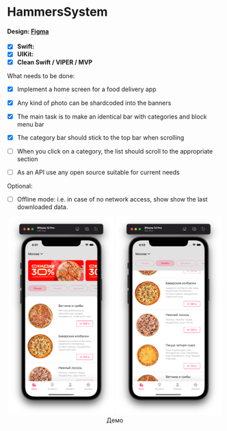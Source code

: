 # HammersSystem

#### Design: [Figma](https://www.figma.com/file/QAV7uRlO2cI3lYjNOVIwmo/%D0%A2%D0%B5%D1%81%D1%82%D0%BE%D0%B2%D0%BE%D0%B5-IOS-(Copy)?node-id=1%3A120&t=gGvKlyygXsCEKM25-0)

- [x] **Swift:** 
- [x] **UIKit:** 
- [x] **Clean Swift / VIPER / MVP**

What needs to be done:
- [x] Implement a home screen for a food delivery app
- [x] Any kind of photo can be shardcoded into the banners
- [x] The main task is to make an identical bar with categories and block menu bar
- [x] The category bar should stick to the top bar when scrolling
- [ ] When you click on a category, the list should scroll to the appropriate section
- [ ] As an API use any open source suitable for current needs


Optional:
- [ ] Offline mode: i.e. in case of no network access, show
show the last downloaded data.

<p align="center">
  <img src="https://github.com/patison5/HammersSystem/blob/main/img/1.png?raw=true" alt="Каталог страница" width="49%">
  <img src="https://github.com/patison5/HammersSystem/blob/main/img/2.png?raw=true" alt="Каталог при скроле" width="49%">
  <br />
  <span>Демо</span>
</p>
